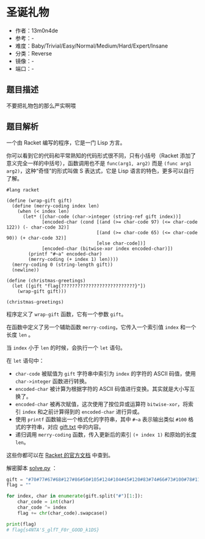 # 圣诞礼物

- 作者：13m0n4de
- 参考：-
- 难度：Baby/Trivial/Easy/Normal/Medium/Hard/Expert/Insane
- 分类：Reverse
- 镜像：-
- 端口：-

## 题目描述

不要把礼物包的那么严实啊喂

## 题目解析

一个由 Racket 编写的程序，它是一门 Lisp 方言。

你可以看到它的代码和平常熟知的代码形式很不同，只有小括号（Racket 添加了意义完全一样的中括号），函数调用也不是 `func(arg1, arg2)` 而是 `(func arg1 arg2)`，这种“奇怪”的形式叫做 S 表达式，它是 Lisp 语言的特色，更多可以自行了解。

```racket
#lang racket

(define (wrap-gift gift)
  (define (merry-coding index len)
    (when (< index len)
      (let* ([char-code (char->integer (string-ref gift index))]
             [encoded-char (cond [(and (>= char-code 97) (<= char-code 122)) (- char-code 32)]
                                 [(and (>= char-code 65) (<= char-code 90)) (+ char-code 32)]
                                 [else char-code])]
             [encoded-char (bitwise-xor index encoded-char)])
        (printf "#~a" encoded-char)
        (merry-coding (+ index 1) len))))
  (merry-coding 0 (string-length gift))
  (newline))

(define (christmas-greetings)
  (let ([gift "flag{???????????????????????????}"])
    (wrap-gift gift)))

(christmas-greetings)
```

程序定义了 `wrap-gift` 函数，它有一个参数 `gift`。

在函数中定义了另一个辅助函数 `merry-coding`，它传入一个索引值 `index` 和一个长度 `len` 。

当 `index` 小于 `len` 的时候，会执行一个 `let` 语句。

在 `let` 语句中：

- `char-code` 被赋值为 `gift` 字符串中索引为 `index` 的字符的 ASCII 码值，使用 `char->integer` 函数进行转换。
- `encoded-char` 被计算为根据字符的 ASCII 码值进行变换。其实就是大小写互换了。
- `encoded-char` 被再次赋值，这次使用了按位异或运算符 `bitwise-xor`，将索引 `index` 和之前计算得到的 `encoded-char` 进行异或。
- 使用 `printf` 函数输出一个格式化的字符串，其中 `#~a` 表示输出类似 `#100` 格式的字符串，对应 [gift.txt](./attachments/gift.txt) 中的内容。
- 递归调用 `merry-coding` 函数，传入更新后的索引 `(+ index 1)` 和原始的长度 `len`。

这些你都可以在 [Racket 的官方文档](https://docs.racket-lang.org) 中查到。

解密脚本 [solve.py](./writeup/solve.py) ：

```python
gift = "#70#77#67#68#127#86#50#105#124#104#45#120#83#74#66#73#100#78#116#35#70#74#113#120#119#125#69#80#45#121#109#98"
flag = ""

for index, char in enumerate(gift.split("#")[1:]):
    char_code = int(char)
    char_code ^= index
    flag += chr(char_code).swapcase()

print(flag)
# flag{s4NTA'S_glfT_F0r_GOOD_k1DS}
```
